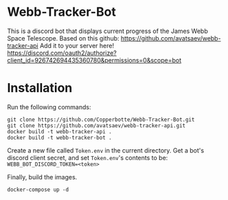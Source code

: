 # Webb-Tracker-Bot
This is a discord bot that displays current progress of the James Webb Space Telescope. Based on this github: https://github.com/avatsaev/webb-tracker-api
Add it to your server here! https://discord.com/oauth2/authorize?client_id=926742694435360780&permissions=0&scope=bot 

# Installation
Run the following commands:
```batch
git clone https://github.com/Copperbotte/Webb-Tracker-Bot.git
git clone https://github.com/avatsaev/webb-tracker-api.git
docker build -t webb-tracker-api .
docker build -t webb-tracker-bot .
```

Create a new file called `Token.env` in the current directory.
Get a bot's discord client secret, and set `Token.env`'s contents to be:
`WEBB_BOT_DISCORD_TOKEN=<token>`

Finally, build the images.
```batch
docker-compose up -d
```
